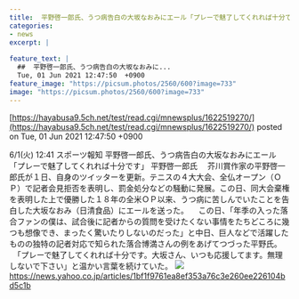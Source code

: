 ```yaml
---
title:  平野啓一郎氏、うつ病告白の大坂なおみにエール「プレーで魅了してくれれば十分です」  
categories:
- news
excerpt: |
  
feature_text: |
  ##  平野啓一郎氏、うつ病告白の大坂なおみに...
  Tue, 01 Jun 2021 12:47:50  +0900
feature_image: "https://picsum.photos/2560/600?image=733"
image: "https://picsum.photos/2560/600?image=733"
---
```


[https://hayabusa9.5ch.net/test/read.cgi/mnewsplus/1622519270/](https://hayabusa9.5ch.net/test/read.cgi/mnewsplus/1622519270/)
posted on Tue, 01 Jun 2021 12:47:50  +0900

<!--more-->

6/1(火) 12:41 スポーツ報知 平野啓一郎氏、うつ病告白の大坂なおみにエール「プレーで魅了してくれれば十分です」 平野啓一郎氏 　芥川賞作家の平野啓一郎氏が１日、自身のツイッターを更新。テニスの４大大会、全仏オープン（ＯＰ）で記者会見拒否を表明し、罰金処分などの騒動に発展。この日、同大会棄権を表明した上で優勝した１８年の全米ＯＰ以来、うつ病に苦しんでいたことを告白した大坂なおみ（日清食品）にエールを送った。 　この日、「年季の入った落合ファンの僕は、試合後に記者からの質問を受けたくない事情をたちどころに幾つも想像でき、まったく驚いたりしないのだった」と中日、巨人などで活躍したものの独特の記者対応で知られた落合博満さんの例をあげてつづった平野氏。 　「プレーで魅了してくれれば十分です。大坂さん、いつも応援してます。無理しないで下さい」と温かい言葉を続けていた。 ![](https://amd-pctr.c.yimg.jp/r/iwiz-amd/20210601-06011076-sph-000-1-view.jpg) https://news.yahoo.co.jp/articles/1bf1f9761ea8ef353a76c3e260ee226104bd5c1b
